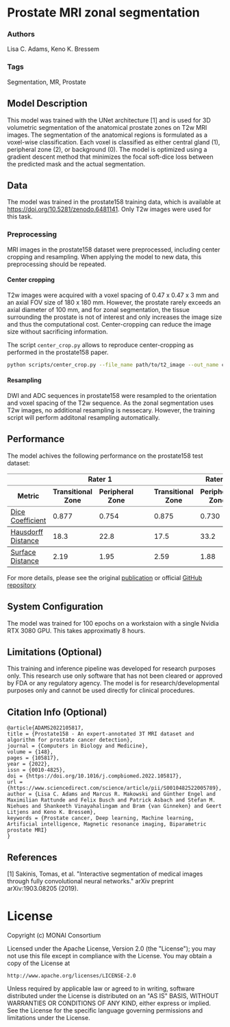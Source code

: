 # Prostate MRI zonal segmentation

### **Authors**

Lisa C. Adams, Keno K. Bressem

### **Tags**

Segmentation, MR, Prostate

## **Model Description**
This model was trained with the UNet architecture [1] and is used for 3D volumetric segmentation of the anatomical prostate zones on T2w MRI images. The segmentation of the anatomical regions is formulated as a voxel-wise classification. Each voxel is classified as either central gland (1), peripheral zone (2), or background (0). The model is optimized using a gradient descent method that minimizes the focal soft-dice loss between the predicted mask and the actual segmentation.

## **Data**
The model was trained in the prostate158 training data, which is available at https://doi.org/10.5281/zenodo.6481141. Only T2w images were used for this task.


### **Preprocessing**
MRI images in the prostate158 dataset were preprocessed, including center cropping and resampling. When applying the model to new data, this preprocessing should be repeated.

#### **Center cropping**
T2w images were acquired with a voxel spacing of 0.47 x 0.47 x 3 mm and an axial FOV size of 180 x 180 mm. However, the prostate rarely exceeds an axial diameter of 100 mm, and for zonal segmentation, the tissue surrounding the prostate is not of interest and only increases the image size and thus the computational cost. Center-cropping can reduce the image size without sacrificing information.

The script `center_crop.py` allows to reproduce center-cropping as performed in the prostate158 paper.

```bash
python scripts/center_crop.py --file_name path/to/t2_image --out_name cropped_t2
```

#### **Resampling**
DWI and ADC sequences in prostate158 were resampled to the orientation and voxel spacing of the T2w sequence. As the zonal segmentation uses T2w images, no additional resampling is nessecary. However, the training script will perform additonal resampling automatically.


## **Performance**
The model achives the following performance on the prostate158 test dataset:

<table border=1 frame=void rules=rows>
    <thead>
        <tr>
            <td></td>
            <td colspan = 3><b><center>Rater 1</center></b></td>
            <td>&emsp;</td>
            <td colspan = 3><b><center>Rater 2</center></b></td>
        </tr>
        <tr>
            <th>Metric</th>
            <th>Transitional Zone</th>
            <th>Peripheral Zone</th>
            <th>&emsp;</th>
            <th>Transitional Zone</th>
            <th>Peripheral Zone</th>
        </tr>
    </thead>
    <tbody>
        <tr>
            <td><a href='https://en.wikipedia.org/wiki/S%C3%B8rensen%E2%80%93Dice_coefficient'>Dice Coefficient </a></td>
            <td> 0.877</td>
            <td> 0.754</td>
            <td>&emsp;</td>
            <td> 0.875</td>
            <td> 0.730</td>
        </tr>
        <tr>
            <td><a href='https://en.wikipedia.org/wiki/Hausdorff_distance'>Hausdorff Distance </a></td>
            <td> 18.3</td>
            <td> 22.8</td>
            <td>&emsp;</td>
            <td> 17.5</td>
            <td> 33.2</td>
        </tr>
        <tr>
            <td><a href='https://github.com/deepmind/surface-distance'>Surface Distance </a></td>
            <td> 2.19</td>
            <td> 1.95</td>
            <td>&emsp;</td>
            <td> 2.59</td>
            <td> 1.88</td>
        </tr>
    </tbody>
</table>

For more details, please see the original [publication](https://doi.org/10.1016/j.compbiomed.2022.105817) or official [GitHub repository](https://github.com/kbressem/prostate158)


## **System Configuration**
The model was trained for 100 epochs on a workstaion with a single Nvidia RTX 3080 GPU. This takes approximatly 8 hours.

## **Limitations** (Optional)

This training and inference pipeline was developed for research purposes only. This research use only software that has not been cleared or approved by FDA or any regulatory agency. The model is for research/developmental purposes only and cannot be used directly for clinical procedures.

## **Citation Info** (Optional)

```
@article{ADAMS2022105817,
title = {Prostate158 - An expert-annotated 3T MRI dataset and algorithm for prostate cancer detection},
journal = {Computers in Biology and Medicine},
volume = {148},
pages = {105817},
year = {2022},
issn = {0010-4825},
doi = {https://doi.org/10.1016/j.compbiomed.2022.105817},
url = {https://www.sciencedirect.com/science/article/pii/S0010482522005789},
author = {Lisa C. Adams and Marcus R. Makowski and Günther Engel and Maximilian Rattunde and Felix Busch and Patrick Asbach and Stefan M. Niehues and Shankeeth Vinayahalingam and Bram {van Ginneken} and Geert Litjens and Keno K. Bressem},
keywords = {Prostate cancer, Deep learning, Machine learning, Artificial intelligence, Magnetic resonance imaging, Biparametric prostate MRI}
}
```

## **References**

[1] Sakinis, Tomas, et al. "Interactive segmentation of medical images through fully convolutional neural networks." arXiv preprint arXiv:1903.08205 (2019).

# License
Copyright (c) MONAI Consortium

Licensed under the Apache License, Version 2.0 (the "License");
you may not use this file except in compliance with the License.
You may obtain a copy of the License at

    http://www.apache.org/licenses/LICENSE-2.0

Unless required by applicable law or agreed to in writing, software
distributed under the License is distributed on an "AS IS" BASIS,
WITHOUT WARRANTIES OR CONDITIONS OF ANY KIND, either express or implied.
See the License for the specific language governing permissions and
limitations under the License.

